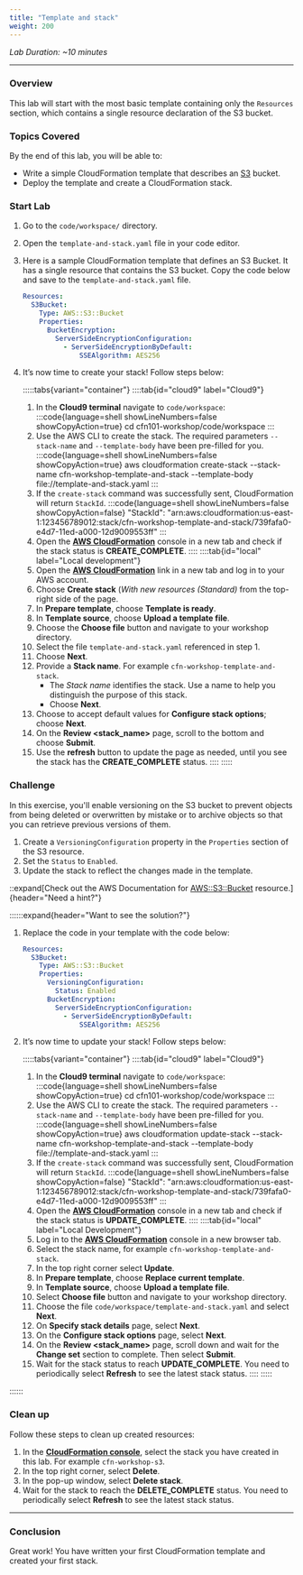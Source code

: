 ```yaml
---
title: "Template and stack"
weight: 200
---
```


_Lab Duration: ~10 minutes_

---

### Overview
This lab will start with the most basic template containing only the `Resources` section, which contains a single resource declaration of the S3 bucket.

### Topics Covered
By the end of this lab, you will be able to:

+ Write a simple CloudFormation template that describes an [S3](https://aws.amazon.com/s3/) bucket.
+ Deploy the template and create a CloudFormation stack.

### Start Lab

1. Go to the `code/workspace/` directory.
2. Open the `template-and-stack.yaml` file in your code editor.
3. Here is a sample CloudFormation template that defines an S3 Bucket. It has a single resource that contains the S3 bucket.
   Copy the code below and save to the `template-and-stack.yaml` file.
   ```yaml
   Resources:
     S3Bucket:
       Type: AWS::S3::Bucket
       Properties:
         BucketEncryption:
           ServerSideEncryptionConfiguration:
             - ServerSideEncryptionByDefault:
                 SSEAlgorithm: AES256
   ```
4. It’s now time to create your stack! Follow steps below:

   :::::tabs{variant="container"}
	::::tab{id="cloud9" label="Cloud9"}
	1. In the **Cloud9 terminal** navigate to `code/workspace`:
    :::code{language=shell showLineNumbers=false showCopyAction=true}
    cd cfn101-workshop/code/workspace
    :::
    1. Use the AWS CLI to create the stack. The required parameters `--stack-name` and `--template-body` have been pre-filled for you.
    :::code{language=shell showLineNumbers=false showCopyAction=true}
    aws cloudformation create-stack --stack-name cfn-workshop-template-and-stack --template-body file://template-and-stack.yaml
    :::
    1. If the `create-stack` command was successfully sent, CloudFormation will return `StackId`.
    :::code{language=shell showLineNumbers=false showCopyAction=false}
    "StackId": "arn:aws:cloudformation:us-east-1:123456789012:stack/cfn-workshop-template-and-stack/739fafa0-e4d7-11ed-a000-12d9009553ff"
    :::
    1. Open the **[AWS CloudFormation](https://console.aws.amazon.com/cloudformation)** console in a new tab and check if the stack status is **CREATE_COMPLETE**.
    ::::
    ::::tab{id="local" label="Local development"}
   1. Open the **[AWS CloudFormation](https://console.aws.amazon.com/cloudformation)** link in a new tab and log in to your AWS account.
   1. Choose **Create stack** (_With new resources (Standard)_ from the top-right side of the page.
   1. In **Prepare template**, choose **Template is ready**.
   1. In **Template source**, choose **Upload a template file**.
   1. Choose the **Choose file** button and navigate to your workshop directory.
   1. Select the file `template-and-stack.yaml` referenced in step 1.
   1. Choose **Next**.
   1. Provide a **Stack name**. For example `cfn-workshop-template-and-stack`.
        + The _Stack name_ identifies the stack. Use a name to help you distinguish the purpose of this stack.
        + Choose **Next**.
   1. Choose to accept default values for **Configure stack options**; choose **Next**.
   1. On the **Review <stack_name>** page, scroll to the bottom and choose **Submit**.
   1. Use the **refresh** button to update the page as needed, until you see the stack has the **CREATE_COMPLETE** status.
   ::::
   :::::

### Challenge
In this exercise, you'll enable versioning on the S3 bucket to prevent objects from being deleted or
overwritten by mistake or to archive objects so that you can retrieve previous versions of them.

1. Create a `VersioningConfiguration` property in the `Properties` section of the S3 resource.
2. Set the `Status` to `Enabled`.
3. Update the stack to reflect the changes made in the template.

::expand[Check out the AWS Documentation for [AWS::S3::Bucket](https://docs.aws.amazon.com/AWSCloudFormation/latest/UserGuide/aws-properties-s3-bucket.html) resource.]{header="Need a hint?"}

::::::expand{header="Want to see the solution?"}
1. Replace the code in your template with the code below:
   ```yaml
   Resources:
     S3Bucket:
       Type: AWS::S3::Bucket
       Properties:
         VersioningConfiguration:
           Status: Enabled
         BucketEncryption:
           ServerSideEncryptionConfiguration:
             - ServerSideEncryptionByDefault:
                 SSEAlgorithm: AES256
   ```
1. It’s now time to update your stack! Follow steps below:

   :::::tabs{variant="container"}
	::::tab{id="cloud9" label="Cloud9"}
	1. In the **Cloud9 terminal** navigate to `code/workspace`:
    :::code{language=shell showLineNumbers=false showCopyAction=true}
    cd cfn101-workshop/code/workspace
    :::
    1. Use the AWS CLI to create the stack. The required parameters `--stack-name` and `--template-body` have been pre-filled for you.
    :::code{language=shell showLineNumbers=false showCopyAction=true}
    aws cloudformation update-stack --stack-name cfn-workshop-template-and-stack --template-body file://template-and-stack.yaml
    :::
    1. If the `create-stack` command was successfully sent, CloudFormation will return `StackId`.
    :::code{language=shell showLineNumbers=false showCopyAction=false}
    "StackId": "arn:aws:cloudformation:us-east-1:123456789012:stack/cfn-workshop-template-and-stack/739fafa0-e4d7-11ed-a000-12d9009553ff"
    :::
    1. Open the **[AWS CloudFormation](https://console.aws.amazon.com/cloudformation)** console in a new tab and check if the stack status is **UPDATE_COMPLETE**.
    ::::
    ::::tab{id="local" label="Local Development"}
   1. Log in to the **[AWS CloudFormation](https://console.aws.amazon.com/cloudformation)** console in a new browser tab.
   1. Select the stack name, for example `cfn-workshop-template-and-stack`.
   1. In the top right corner select **Update**.
   1. In **Prepare template**, choose **Replace current template**.
   1. In **Template source**, choose **Upload a template file**.
   1. Select **Choose file** button and navigate to your workshop directory.
   1. Choose the file `code/workspace/template-and-stack.yaml` and select **Next**.
   1. On **Specify stack details** page, select **Next**.
   1. On the **Configure stack options** page, select **Next**.
   1. On the **Review <stack_name>** page, scroll down and wait for the **Change set** section to complete. Then select **Submit**.
   1. Wait for the stack status to reach **UPDATE_COMPLETE**. You need to periodically select **Refresh** to see the latest stack status.
   ::::
   :::::

::::::

### Clean up

Follow these steps to clean up created resources:

1. In the **[CloudFormation console](https://console.aws.amazon.com/cloudformation)**, select the stack you have created in this lab. For example `cfn-workshop-s3`.
1. In the top right corner, select **Delete**.
1. In the pop-up window, select **Delete stack**.
1. Wait for the stack to reach the **DELETE_COMPLETE** status. You need to periodically select **Refresh** to see the latest stack status.

---

### Conclusion

Great work! You have written your first CloudFormation template and created your first stack.
